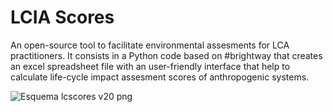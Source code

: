 # LCIA Scores
An open-source tool to facilitate environmental assesments for LCA practitioners. It consists in a Python code based on #brightway that creates an excel spreadsheet file with an user-friendly interface that help to calculate life-cycle impact assesment scores of anthropogenic systems. 


![Esquema lcscores v20 png](https://github.com/jmliesa/LCIAscores/assets/87762654/18ab9126-7f6b-45d6-81d3-d08a9977ec33)
